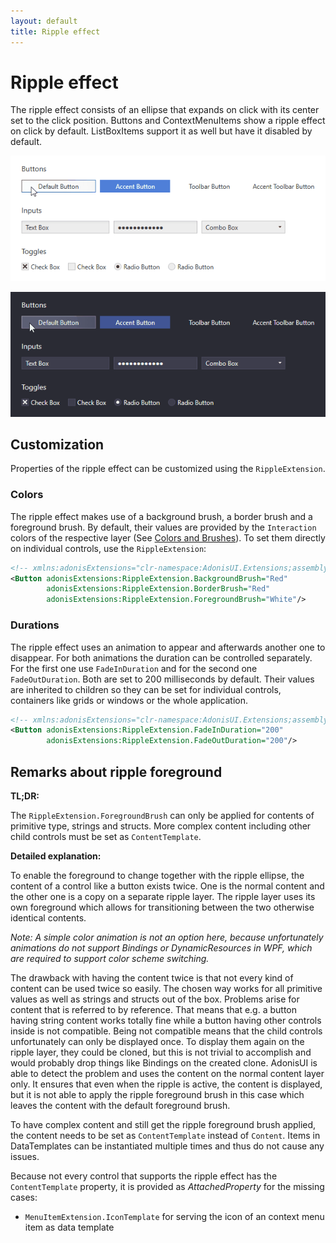 ```yaml
---
layout: default
title: Ripple effect
---
```


# Ripple effect

The ripple effect consists of an ellipse that expands on click with its center set to the click position. Buttons and ContextMenuItems show a ripple effect on click by default. ListBoxItems support it as well but have it disabled by default. 

![Cursor spotlight in light color scheme](../img/adonis-demo-ripple-light.gif)

![Cursor spotlight in dark color scheme](../img/adonis-demo-ripple-dark.gif)

## Customization

Properties of the ripple effect can be customized using the `RippleExtension`.

### Colors

The ripple effect makes use of a background brush, a border brush and a foreground brush. By default, their values are provided by the `Interaction` colors of the respective layer (See [Colors and Brushes](colors-and-brushes)). To set them directly on individual controls, use the `RippleExtension`:

```xml
<!-- xmlns:adonisExtensions="clr-namespace:AdonisUI.Extensions;assembly=AdonisUI" -->
<Button adonisExtensions:RippleExtension.BackgroundBrush="Red"
        adonisExtensions:RippleExtension.BorderBrush="Red"
        adonisExtensions:RippleExtension.ForegroundBrush="White"/>
```

### Durations

The ripple effect uses an animation to appear and afterwards another one to disappear. For both animations the duration can be controlled separately. For the first one use `FadeInDuration` and for the second one `FadeOutDuration`. Both are set to 200 milliseconds by default. Their values are inherited to children so they can be set for individual controls, containers like grids or windows or the whole application.

```xml
<!-- xmlns:adonisExtensions="clr-namespace:AdonisUI.Extensions;assembly=AdonisUI" -->
<Button adonisExtensions:RippleExtension.FadeInDuration="200"
        adonisExtensions:RippleExtension.FadeOutDuration="200"/>
```

## Remarks about ripple foreground

**TL;DR:**

The `RippleExtension.ForegroundBrush` can only be applied for contents of primitive type, strings and structs. More complex content including other child controls must be set as `ContentTemplate`.

**Detailed explanation:**

To enable the foreground to change together with the ripple ellipse, the content of a control like a button exists twice. One is the normal content and the other one is a copy on a separate ripple layer. The ripple layer uses its own foreground which allows for transitioning between the two otherwise identical contents.

*Note: A simple color animation is not an option here, because unfortunately animations do not support Bindings or DynamicResources in WPF, which are required to support color scheme switching.*

The drawback with having the content twice is that not every kind of content can be used twice so easily. The chosen way works for all primitive values as well as strings and structs out of the box. Problems arise for content that is referred to by reference. That means that e.g. a button having string content works totally fine while a button having other controls inside is not compatible. Being not compatible means that the child controls unfortunately can only be displayed once. To display them again on the ripple layer, they could be cloned, but this is not trivial to accomplish and would probably drop things like Bindings on the created clone. AdonisUI is able to detect the problem and uses the content on the normal content layer only. It ensures that even when the ripple is active, the content is displayed, but it is not able to apply the ripple foreground brush in this case which leaves the content with the default foreground brush.

To have complex content and still get the ripple foreground brush applied, the content needs to be set as `ContentTemplate` instead of `Content`. Items in DataTemplates can be instantiated multiple times and thus do not cause any issues.

Because not every control that supports the ripple effect has the `ContentTemplate` property, it is provided as *AttachedProperty* for the missing cases:

- `MenuItemExtension.IconTemplate` for serving the icon of an context menu item as data template
